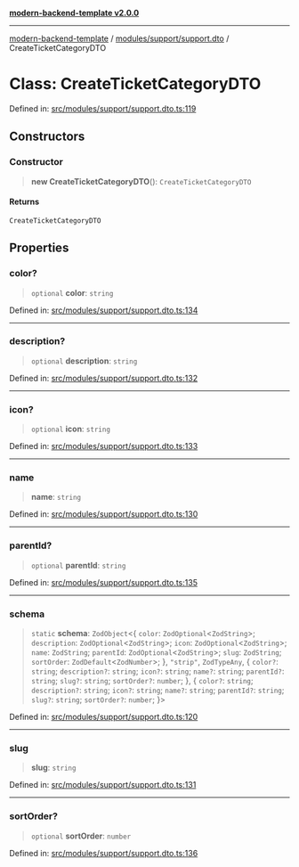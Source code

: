 [**modern-backend-template v2.0.0**](../../../../README.md)

***

[modern-backend-template](../../../../modules.md) / [modules/support/support.dto](../README.md) / CreateTicketCategoryDTO

# Class: CreateTicketCategoryDTO

Defined in: [src/modules/support/support.dto.ts:119](https://github.com/maemreyo/saas-4cus-nodejs/blob/2a5b3f3aa11335dfa561e80e1feabb8e6084261e/src/modules/support/support.dto.ts#L119)

## Constructors

### Constructor

> **new CreateTicketCategoryDTO**(): `CreateTicketCategoryDTO`

#### Returns

`CreateTicketCategoryDTO`

## Properties

### color?

> `optional` **color**: `string`

Defined in: [src/modules/support/support.dto.ts:134](https://github.com/maemreyo/saas-4cus-nodejs/blob/2a5b3f3aa11335dfa561e80e1feabb8e6084261e/src/modules/support/support.dto.ts#L134)

***

### description?

> `optional` **description**: `string`

Defined in: [src/modules/support/support.dto.ts:132](https://github.com/maemreyo/saas-4cus-nodejs/blob/2a5b3f3aa11335dfa561e80e1feabb8e6084261e/src/modules/support/support.dto.ts#L132)

***

### icon?

> `optional` **icon**: `string`

Defined in: [src/modules/support/support.dto.ts:133](https://github.com/maemreyo/saas-4cus-nodejs/blob/2a5b3f3aa11335dfa561e80e1feabb8e6084261e/src/modules/support/support.dto.ts#L133)

***

### name

> **name**: `string`

Defined in: [src/modules/support/support.dto.ts:130](https://github.com/maemreyo/saas-4cus-nodejs/blob/2a5b3f3aa11335dfa561e80e1feabb8e6084261e/src/modules/support/support.dto.ts#L130)

***

### parentId?

> `optional` **parentId**: `string`

Defined in: [src/modules/support/support.dto.ts:135](https://github.com/maemreyo/saas-4cus-nodejs/blob/2a5b3f3aa11335dfa561e80e1feabb8e6084261e/src/modules/support/support.dto.ts#L135)

***

### schema

> `static` **schema**: `ZodObject`\<\{ `color`: `ZodOptional`\<`ZodString`\>; `description`: `ZodOptional`\<`ZodString`\>; `icon`: `ZodOptional`\<`ZodString`\>; `name`: `ZodString`; `parentId`: `ZodOptional`\<`ZodString`\>; `slug`: `ZodString`; `sortOrder`: `ZodDefault`\<`ZodNumber`\>; \}, `"strip"`, `ZodTypeAny`, \{ `color?`: `string`; `description?`: `string`; `icon?`: `string`; `name?`: `string`; `parentId?`: `string`; `slug?`: `string`; `sortOrder?`: `number`; \}, \{ `color?`: `string`; `description?`: `string`; `icon?`: `string`; `name?`: `string`; `parentId?`: `string`; `slug?`: `string`; `sortOrder?`: `number`; \}\>

Defined in: [src/modules/support/support.dto.ts:120](https://github.com/maemreyo/saas-4cus-nodejs/blob/2a5b3f3aa11335dfa561e80e1feabb8e6084261e/src/modules/support/support.dto.ts#L120)

***

### slug

> **slug**: `string`

Defined in: [src/modules/support/support.dto.ts:131](https://github.com/maemreyo/saas-4cus-nodejs/blob/2a5b3f3aa11335dfa561e80e1feabb8e6084261e/src/modules/support/support.dto.ts#L131)

***

### sortOrder?

> `optional` **sortOrder**: `number`

Defined in: [src/modules/support/support.dto.ts:136](https://github.com/maemreyo/saas-4cus-nodejs/blob/2a5b3f3aa11335dfa561e80e1feabb8e6084261e/src/modules/support/support.dto.ts#L136)
